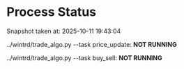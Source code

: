 # Process Status

Snapshot taken at: 2025-10-11 19:43:04

../wintrd/trade_algo.py --task price_update: **NOT RUNNING**

../wintrd/trade_algo.py --task buy_sell: **NOT RUNNING**


